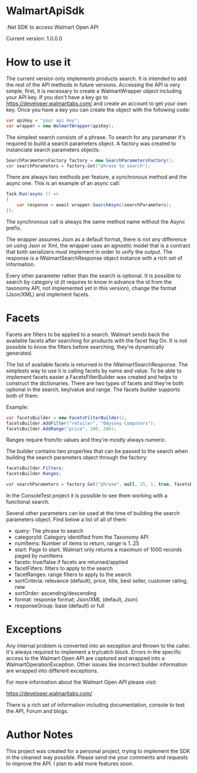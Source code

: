 # WalmartApiSdk
.Net SDK to access Walmart Open API

Current version: 1.0.0.0

# How to use it

The current version only implements products search. It is intended to add the rest of the API methods in future versions.
Accessing the API is very simple, first, it is necessary to create a WalmartWrapper object including your API key. 
If you don't have a key go to https://developer.walmartlabs.com/ and create an account to get your own key.
Once you have a key you can create the object with the following code:

```c#
var apiKey = "your api key";
var wrapper = new WalmartWrapper(apiKey);
```

The simplest search consists of a phrase. To search for any paramater it's required to build a search parameters object.
A factory was created to instanciate search parameters objects:


```c#
SearchParametersFactory factory = new SearchParametersFactory();
var searchParameters = factory.Get("phrase to search");
```

There are always two methods per feature, a synchronous method and the async one.
This is an example of an async call:

```c#
Task.Run(async () =>
{
	var response = await wrapper.SearchAsync(searchParameters);
});
```

The synchronous call is always the same method name without the Async prefix.


The wrapper assumes Json as a default format, there is not any difference on using Json or Xml, the wrapper uses an
agnostic model that is a contract that both serializers must implement in order to unify the output. 
The response is a IWalmartSearchResponse object instance with a rich set of information.

Every other parameter rather than the search is optional. It is possible to search by category id (it requires to
know in advance the id from the taxonomy API, not implemented yet in this version), change the format (Json/XML)
and implement facets.

# Facets

Facets are filters to be applied to a search. Walmart sends back the available facets after searching for products
with the facet flag On. It is not possible to know the filters before searching, they're dynamically generated.

The list of available facets is returned in the IWalmartSearchResponse. The simplests way to use it is calling
facets by name and value. To be able to implement facets easier a FacetsFilterBuilder was created and helps to 
construct the dictionaries.
There are two types of facets and they're both optional in the search, key/value and range. The facets builder
supports both of them:

Example:

```c#
var facetsBuilder = new FacetsFilterBuilder();
facetsBuilder.AddFilter("retailer", "Odyssey Computers");
facetsBuilder.AddRange("price", 100, 200);
```

Ranges require from/to values and they're mostly always numeric. 

The builder contains two properties that can be passed to the search when building the search parameters 
object through the factory:

```c#
facetsBuilder.Filters;
facetsBuilder.Ranges;

var searchParameters = factory.Get("phrase", null, 25, 1, true, facetsBuilder.Filters, facetsBuilder.Ranges);

```

In the ConsoleTest project it is possible to see them working with a functional search.

Several other parameters can be used at the time of building the search parameters object. Find below a list
of all of them:

- query: The phrase to search
- categoryId: Category identified from the Taxonomy API
- numItems: Number of items to return, range is 1..25
- start: Page to start. Walmart only returns a maximum of 1000 records paged by numItems
- facets: true/false if facets are returned/applied
- facetFilters: filters to apply to the search
- facetRanges: range filters to apply to the search
- sortCriteria: relevance (default), price, title, best seller, customer rating, new
- sortOrder: ascending/descending
- format: response format; Json/XML (default, Json)
- responseGroup: base (default) or full



# Exceptions

Any internal problem is converted into an exception and thrown to the caller. It's always required to implement
a try/catch block. Errors in the specific access to the Walmart Open API are captured and wrapped into a
WalmartOperationException. Other issues like incorrect builder information are wrapped into different exceptions.

For more information about the Walmart Open API please visit:

https://developer.walmartlabs.com/

There is a rich set of information including documentation, console to test the API, Forum and blogs.

# Author Notes

This project was created for a personal project, trying to implement the SDK in the cleanest way possible.
Please send me your comments and requests to improve the API. I plan to add more features soon.



